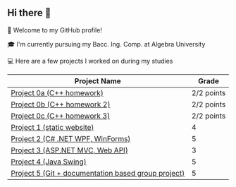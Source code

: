 ## Hi there 👋
👋 Welcome to my GitHub profile!

🎓 I'm currently pursuing my Bacc. Ing. Comp. at Algebra University

💻 Here are a few projects I worked on during my studies
<table>
  <thead>
    <tr>
      <th>Project Name</th>
      <th>Grade</th>
    </tr>
  </thead>
  <tbody>
    <tr>
      <td><a href="https://github.com/dtaranci/rvs19-spa-dz-01/tree/master">Project 0a (C++ homework)</a></td>
      <td>2/2 points</td>
    </tr>
    <tr>
      <td><a href="https://github.com/dtaranci/SPA-homework-02">Project 0b (C++ homework 2)</a></td>
      <td>2/2 points</td>
    </tr>
    <tr>
      <td><a href="https://github.com/dtaranci/DSA-homework-03">Project 0c (C++ homework 3)</a></td>
      <td>2/2 points</td>
    </tr>
    <tr>
      <td><a href="https://github.com/dtaranci/project-1">Project 1 (static website)</a></td>
      <td>4</td>
    </tr>
    <tr>
      <td><a href="https://github.com/dtaranci/project-2">Project 2 (C# .NET WPF, WinForms)</a></td>
      <td>5</td>
    </tr>
    <tr>
      <td><a href="https://github.com/dtaranci/project-3">Project 3 (ASP.NET MVC, Web API)</a></td>
      <td>3</td>
    </tr>
    <tr>
      <td><a href="https://github.com/dtaranci/project-4">Project 4 (Java Swing)</a></td>
      <td>5</td>
    </tr>
    <tr>
      <td><a href="https://github.com/orgs/Team561/repositories">Project 5 (Git + documentation based group project)</a></td>
      <td>5</td>
    </tr>
  </tbody>
</table>


<!--
**dtaranci/dtaranci** is a ✨ _special_ ✨ repository because its `README.md` (this file) appears on your GitHub profile.

Here are some ideas to get you started:



-->
